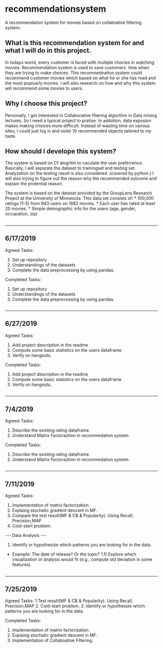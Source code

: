 # recommendationsystem
A recommendation system for movies based on collabrative filtering system.

## What is this recommendation system for and what I will do in this project.
  In todays world, every customer is faced with multiple chocies in watching movies. Recommendation system is used to save customers` time when they are trying to make choices.
  This recommednation system could recommend customer movies which based on what he or she has read and the most popluarly movies.
  I will also research on how and why this system will recommend some movies to users. 
## Why I choose this project?
  Personally, I got interested in Collaborative filtering algorithm in Data mining lectures. So I need a typical project to pratise.
  In addotion, data exposion makes making choices more difficult. Instead of wasting time on various sites, I could just log in and voila! 10 recommended objects tailored to my taste.
## How should I develope this system?
 The system is based on Cf alogritm to caculate the user preferrence. Basically, I will separate the dataset to trainingset and testing set. Analyzation on the testing result is also considered. (covered by python.)
 I will also trying to figure out the reason why the recommended outcome and explain the protential reason.
 
  The system is based on the dataset provided by the GroupLens Research Project
at the University of Minnesota.
   This data set consists of:
	 * 100,000 ratings (1-5) from 943 users on 1682 movies. 
	 * Each user has rated at least 20 movies. 
         * Simple demographic info for the users (age, gender, occupation, zip)
##
---------------------
## 6/17/2019 

Agreed Tasks:
1. Set up repository 
2. Understandings of the datasets 
3. Complete the data preprocessing by using pandas. 

Completed Tasks:
1. Set up repository 
2. Understandings of the datasets 
3. Complete the data preprocessing by using pandas. 
##
---------------------
## 6/27/2019 

Agreed Tasks:
1. Add project description in the readme
2. Compute some basic statistics on the users dataframe
3. Verify on hangouts.

Completed Tasks:
1. Add project description in the readme
2. Compute some basic statistics on the users dataframe
3. Verify on hangouts. 
##
---------------------
## 7/4/2019
Agreed Tasks:
1. Describe the existing rating dataframe.
2. Understand Matrix Factoraztion in recommedation system.

Completed Tasks:
1. Describe the existing rating dataframe.
2. Understand Matrix Factoraztion in recommedation system.
##
-------------------
## 7/11/2019
Agreed Tasks:
1. Implementation of matrix factorization.
2. Explaing stochatic gradient descent in MF.
3. Compare the test result(MF & CB & Popularity). Using Recall, Precision,MAP
4. Cold-start problem.

--- Data Analysis ---
1) Identify or hypothesize which patterns you are looking for in the data.
- Example: The date of release? Or the topic?
1.1) Explore which visualization or analysis would fit (e.g., compute std deviation in some features).
##
-------------------
## 7/25/2019
Agreed Tasks:
1.Test result(MF & CB & Popularity). Using Recall, Precision,MAP
2. Cold-start problem.
3. Identify or hypothesize which patterns you are looking for in the data.

Completed Tasks:
1. Implementation of matrix factorization.
2. Explaing stochatic gradient descent in MF.
3. Implementation of Collaboative Filtering.
##
